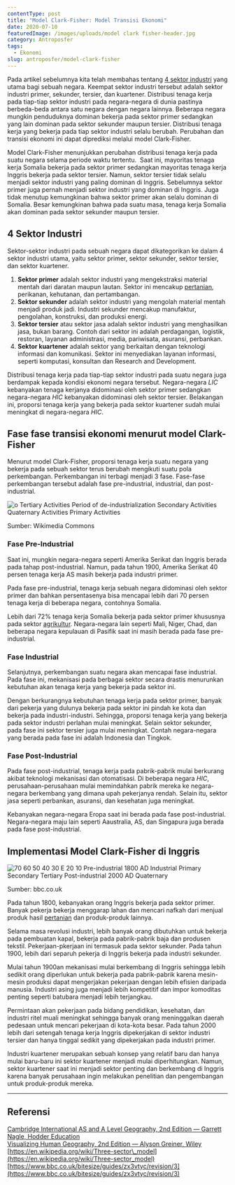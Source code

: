 ```yaml
---
contentType: post
title: "Model Clark-Fisher: Model Transisi Ekonomi"
date: 2020-07-10
featuredImage: /images/uploads/model clark fisher-header.jpg
category: Antroposfer
tags:
  - Ekonomi
slug: antroposfer/model-clark-fisher
---
```


Pada artikel sebelumnya kita telah membahas tentang [4 sektor industri](https://supergeografi.com/geografi/sektor-industri/) yang utama bagi sebuah negara. Keempat sektor industri tersebut adalah sektor industri primer, sekunder, tersier, dan kuartener. Distribusi tenaga kerja pada tiap-tiap sektor industri pada negara-negara di dunia pastinya berbeda-beda antara satu negara dengan negara lainnya. Beberapa negara mungkin penduduknya dominan bekerja pada sektor primer sedangkan yang lain dominan pada sektor sekunder maupun tersier. Distribusi tenaga kerja yang bekerja pada tiap sektor industri selalu berubah. Perubahan dan transisi ekonomi ini dapat diprediksi melalui model Clark-Fisher.

Model Clark-Fisher menunjukkan perubahan distribusi tenaga kerja pada suatu negara selama periode waktu tertentu.  Saat ini, mayoritas tenaga kerja Somalia bekerja pada sektor primer sedangkan mayoritas tenaga kerja Inggris bekerja pada sektor tersier. Namun, sektor tersier tidak selalu menjadi sektor industri yang paling dominan di Inggris. Sebelumnya sektor primer juga pernah menjadi sektor industri yang dominan di Inggris. Juga tidak menutup kemungkinan bahwa sektor primer akan selalu dominan di Somalia. Besar kemungkinan bahwa pada suatu masa, tenaga kerja Somalia akan dominan pada sektor sekunder maupun tersier.

## 4 Sektor Industri

Sektor-sektor industri pada sebuah negara dapat dikategorikan ke dalam 4 sektor industri utama, yaitu sektor primer, sektor sekunder, sektor tersier, dan sektor kuartener.

1. **Sektor primer** adalah sektor industri yang mengekstraksi material mentah dari daratan maupun lautan. Sektor ini mencakup [pertanian](https://supergeografi.com/biosfer/agrikultur/), perikanan, kehutanan, dan pertambangan.
2. **Sektor sekunder** adalah sektor industri yang mengolah material mentah menjadi produk jadi. Industri sekunder mencakup manufaktur, pengolahan, konstruksi, dan produksi energi.
3. **Sektor tersier** atau sektor jasa adalah sektor industri yang menghasilkan jasa, bukan barang. Contoh dari sektor ini adalah perdagangan, logistik, restoran, layanan administrasi, media, pariwisata, asuransi, perbankan.
4. **Sektor kuartener** adalah sektor yang berkaitan dengan teknologi informasi dan komunikasi. Sektor ini menyediakan layanan informasi, seperti komputasi, konsultan dan Research and Development.

Distribusi tenaga kerja pada tiap-tiap sektor industri pada suatu negara juga berdampak kepada kondisi ekonomi negara tersebut. Negara-negara _LIC_ kebanyakan tenaga kerjanya didominasi oleh sektor primer sedangkan negara-negara _HIC_ kebanyakan didominasi oleh sektor tersier. Belakangan ini, proporsi tenaga kerja yang bekerja pada sektor kuartener sudah mulai meningkat di negara-negara _HIC_.

## Fase fase transisi ekonomi menurut model Clark-Fisher

Menurut model Clark-Fisher, proporsi tenaga kerja suatu negara yang bekerja pada sebuah sektor terus berubah mengikuti suatu pola perkembangan. Perkembangan ini terbagi menjadi 3 fase. Fase-fase perkembangan tersebut adalah fase pre-industrial, industrial, dan post-industrial.

![o 
Tertiary Activities 
Period of 
de-industrialization 
Secondary Activities 
Quaternary Activities 
Primary Activities ](images/uploads/image-7.png)

Sumber: Wikimedia Commons

### Fase Pre-Industrial

Saat ini, mungkin negara-negara seperti Amerika Serikat dan Inggris berada pada tahap post-industrial. Namun, pada tahun 1900, Amerika Serikat 40 persen tenaga kerja AS masih bekerja pada industri primer.

Pada fase pre-industrial, tenaga kerja sebuah negara didominasi oleh sektor primer dan bahkan persentasenya bisa mencapai lebih dari 70 persen tenaga kerja di beberapa negara, contohnya Somalia.

Lebih dari 72% tenaga kerja Somalia bekerja pada sektor primer khususnya pada sektor [agrikultur](https://supergeografi.com/geografi/category/geografi/geografi-pertanian-dan-pedologi/). Negara-negara lain seperti Mali, Niger, Chad, dan beberapa negara kepulauan di Pasifik saat ini masih berada pada fase pre-industrial.

### Fase Industrial

Selanjutnya, perkembangan suatu negara akan mencapai fase industrial. Pada fase ini, mekanisasi pada berbagai sektor secara drastis menurunkan kebutuhan akan tenaga kerja yang bekerja pada sektor ini.

Dengan berkurangnya kebutuhan tenaga kerja pada sektor primer, banyak dari pekerja yang dulunya bekerja pada sektor ini pindah ke kota dan bekerja pada industri-industri. Sehingga, proporsi tenaga kerja yang bekerja pada sektor industri perlahan mulai meningkat. Selain sektor sekunder, pada fase ini sektor tersier juga mulai meningkat. Contah negara-negara yang berada pada fase ini adalah Indonesia dan Tingkok.

### Fase Post-Industrial

Pada fase post-industrial, tenaga kerja pada pabrik-pabrik mulai berkurang akibat teknologi mekanisasi dan otomatisasi. Di beberapa negara _HIC_, perusahaan-perusahaan mulai memindahkan pabrik mereka ke negara-negara berkembang yang dimana upah pekerjanya rendah. Selain itu, sektor jasa seperti perbankan, asuransi, dan kesehatan juga meningkat.

Kebanyakan negara-negara Eropa saat ini berada pada fase post-industrial. Negara-negara maju lain seperti Aaustralia, AS, dan Singapura juga berada pada fase post-industrial.

## Implementasi Model Clark-Fisher di Inggris

![70 
60 
50 
40 
30 
E 
20 
10 
Pre-industrial 
1800 AD 
Industrial 
Primary 
Secondary 
Tertiary 
Post-industrial 
2000 AD 
Quaternary ](images/uploads/image-6.png)

Sumber: bbc.co.uk

Pada tahun 1800, kebanyakan orang Inggris bekerja pada sektor primer. Banyak pekerja bekerja menggarap lahan dan mencari nafkah dari menjual produk hasil [pertanian](https://supergeografi.com/biosfer/agrikultur/) dan produk-produk lainnya.

Selama masa revolusi industri, lebih banyak orang dibutuhkan untuk bekerja pada pembuatan kapal, bekerja pada pabrik-pabrik baja dan produsen tekstil. Pekerjaan-pkerjaan ini termasuk pada sektor sekunder. Pada tahun 1900, lebih dari separuh pekerja di Inggris bekerja pada industri sekunder.

Mulai tahun 1900an mekanisasi mulai berkembang di Inggris sehingga lebih sedikit orang diperlukan untuk bekerja pada pabrik-pabrik karena mesin-mesin produksi dapat mengerjakan pekerjaan dengan lebih efisien daripada manusia. Industri asing juga menjadi lebih kompetitif dan impor komoditas penting seperti batubara menjadi lebih terjangkau.

Permintaan akan pekerjaan pada bidang pendidikan, kesehatan, dan industri ritel muali meningkat sehingga banyak orang meninggalkan daerah pedesaan untuk mencari pekerjaan di kota-kota besar. Pada tahun 2000 lebih dari setengah tenaga kerja Inggris dipekerjakan di sektor industri tersier dan hanya tinggal sedikit yang dipekerjakan pada industri primer.

Industri kuartener merupakan sebuah konsep yang relatif baru dan hanya mulai baru-baru ini sektor kuartener menjadi mulai diperhitungkan. Namun, sektor kuartener saat ini menjadi sektor penting dan berkembang di Inggris karena banyak perusahaan ingin melakukan penelitian dan pengembangan untuk produk-produk mereka.

* * *

## Referensi

[Cambridge International AS and A Level Geography, 2nd Edition — Garrett Nagle, Hodder Education](https://amzn.to/2zslj9e)  
[Visualizing Human Geography, 2nd Edition — Alyson Greiner, Wiley](https://amzn.to/2WYRB4u)  
[https://en.wikipedia.org/wiki/Three-sector\_model](https://en.wikipedia.org/wiki/Three-sector_model)  
[https://www.bbc.co.uk/bitesize/guides/zx3vtyc/revision/3](https://www.bbc.co.uk/bitesize/guides/zx3vtyc/revision/3)
